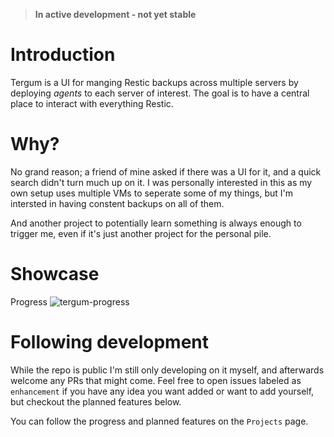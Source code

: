 > **In active development - not yet stable**
# Introduction
Tergum is a UI for manging Restic backups across multiple servers by deploying *agents* to each server of interest. The goal is to have a central place to interact with everything Restic.

# Why?
No grand reason; a friend of mine asked if there was a UI for it, and a quick search didn't turn much up on it.
I was personally interested in this as my own setup uses multiple VMs to seperate some of my things, but I'm intersted in having constent backups on all of them.

And another project to potentially learn something is always enough to trigger me, even if it's just another project for the personal pile.

# Showcase
Progress
![tergum-progress](https://user-images.githubusercontent.com/36984522/111437579-8d49ae80-8703-11eb-8bb7-19b3c2b25e97.gif)

# Following development
While the repo is public I'm still only developing on it myself, and afterwards welcome any PRs that might come.
Feel free to open issues labeled as `enhancement` if you have any idea you want added or want to add yourself, but checkout the planned features below.

You can follow the progress and planned features on the `Projects` page.
